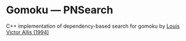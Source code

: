 # Gomoku &mdash; PNSearch

C++ implementation of dependency-based search for gomoku by [Louis Victor Allis (1994)](http://fragrieu.free.fr/SearchingForSolutions.pdf)
